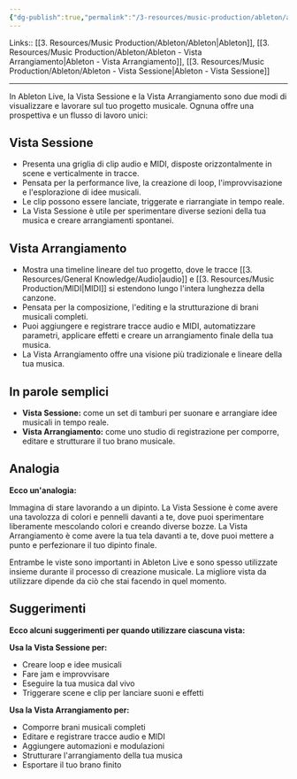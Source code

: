 ```yaml
---
{"dg-publish":true,"permalink":"/3-resources/music-production/ableton/ableton-differenza-tra-vista-sessione-e-vista-arrangiamento/","tags":["type/note"]}
---
```


Links:: [[3. Resources/Music Production/Ableton/Ableton\|Ableton]], [[3. Resources/Music Production/Ableton/Ableton - Vista Arrangiamento\|Ableton - Vista Arrangiamento]], [[3. Resources/Music Production/Ableton/Ableton - Vista Sessione\|Ableton - Vista Sessione]]

---
In Ableton Live, la Vista Sessione e la Vista Arrangiamento sono due modi di visualizzare e lavorare sul tuo progetto musicale. Ognuna offre una prospettiva e un flusso di lavoro unici:

## Vista Sessione

- Presenta una griglia di clip audio e MIDI, disposte orizzontalmente in scene e verticalmente in tracce.
- Pensata per la performance live, la creazione di loop, l'improvvisazione e l'esplorazione di idee musicali.
- Le clip possono essere lanciate, triggerate e riarrangiate in tempo reale.
- La Vista Sessione è utile per sperimentare diverse sezioni della tua musica e creare arrangiamenti spontanei.

## Vista Arrangiamento

- Mostra una timeline lineare del tuo progetto, dove le tracce [[3. Resources/General Knowledge/Audio\|audio]] e [[3. Resources/Music Production/MIDI\|MIDI]] si estendono lungo l'intera lunghezza della canzone.
- Pensata per la composizione, l'editing e la strutturazione di brani musicali completi.
- Puoi aggiungere e registrare tracce audio e MIDI, automatizzare parametri, applicare effetti e creare un arrangiamento finale della tua musica.
- La Vista Arrangiamento offre una visione più tradizionale e lineare della tua musica.

## In parole semplici

- **Vista Sessione:** come un set di tamburi per suonare e arrangiare idee musicali in tempo reale.
- **Vista Arrangiamento:** come uno studio di registrazione per comporre, editare e strutturare il tuo brano musicale.

## Analogia

**Ecco un'analogia:**

Immagina di stare lavorando a un dipinto. La Vista Sessione è come avere una tavolozza di colori e pennelli davanti a te, dove puoi sperimentare liberamente mescolando colori e creando diverse bozze. La Vista Arrangiamento è come avere la tua tela davanti a te, dove puoi mettere a punto e perfezionare il tuo dipinto finale.

Entrambe le viste sono importanti in Ableton Live e sono spesso utilizzate insieme durante il processo di creazione musicale. La migliore vista da utilizzare dipende da ciò che stai facendo in quel momento.

## Suggerimenti

**Ecco alcuni suggerimenti per quando utilizzare ciascuna vista:**

**Usa la Vista Sessione per:**

- Creare loop e idee musicali
- Fare jam e improvvisare
- Eseguire la tua musica dal vivo
- Triggerare scene e clip per lanciare suoni e effetti

**Usa la Vista Arrangiamento per:**

- Comporre brani musicali completi
- Editare e registrare tracce audio e MIDI
- Aggiungere automazioni e modulazioni
- Strutturare l'arrangiamento della tua musica
- Esportare il tuo brano finito
















